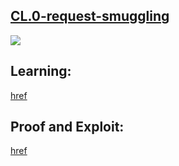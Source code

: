 ## [CL.0-request-smuggling](https://portswigger.net/web-security/request-smuggling/browser/cl-0/lab-cl-0-request-smuggling)

![](https://github.com/nu11secur1ty/PortSwigger-Web-Security-Academy/blob/main/HTTP-request-smuggling/CL.0-request-smuggling/Docs/Screenshot%202022-08-13%20090215.png)

## Learning:
[href](https://portswigger.net/research/browser-powered-desync-attacks#cl.0)

## Proof and Exploit:
[href](https://www.nu11secur1ty.com/2022/08/portswigger-lab-cl0-request-smuggling.html)
